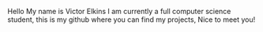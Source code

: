 Hello My name is Victor Elkins I am currently a full computer science student, this is my github where you can find my projects, 
Nice to meet you!
